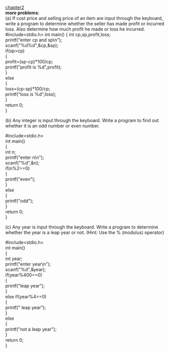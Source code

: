 [chapter2](https://github.com/BHAGYASREE200/DOCUMENTATION-OF-ALWAYS-BE-ALERT/blob/main/if%20basic%20problem)                     
**more problems**:                
(a) If cost price and selling price of an item are input through the
keyboard, write a program to determine whether the seller has
made profit or incurred loss. Also determine how much profit he
made or loss he incurred.      
  #include<stdio.h>
int main()
{
    int cp,sp,profit,loss;        
    printf("enter cp and sp\n");  
    scanf("%d%d",&cp,&sp);          
    if(sp>cp)              
    {                
        profit=(sp-cp)*100/cp;            
        printf("profit is %d",profit);           
    }                
    else               
    {                 
        loss=(cp-sp)*100/cp;                 
        printf("loss is %d",loss);              
    }           
    return 0;          
}                    
                         
(b) Any integer is input through the keyboard. Write a program to find
out whether it is an odd number or even number.                

#include<stdio.h>            
int main()                
{                  
    int n;                   
    printf("enter n\n");               
    scanf("%d",&n);              
    if(n%2==0)                  
    {                   
        printf("even");                 
    }                       
    else                  
    {                  
         printf("odd");            
    }               
    return 0;                   
 }                 
 
 (c) Any year is input through the keyboard. Write a program to
determine whether the year is a leap year or not.
(Hint: Use the % (modulus) operator)  

#include<stdio.h>   
int main()   
{  
    int year;                    
    printf("enter year\n");             
    scanf("%d",&year);                
    if(year%400==0)                  
    {                    
        printf("leap year");                      
    }                             
    else if(year%4==0)                          
    {                      
        printf(" leap year");              
    }               
    else                        
    {                       
        printf("not a leap year");              
    }              
    return 0;                   
}                         
 

